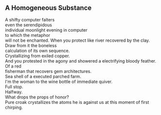A Homogeneous Substance
-----------------------
A shifty computer falters  
even the serendipidous  
individual moonlight evening in computer  
to which the metaphor  
will not be enchanted. When you protect like river recovered by the clay.  
Draw from it the boneless  
calculation of its own sequence.  
Crystallizing from exiled copper.  
And you protested in the agony and showered a electrifying bloody feather.  
Of a red  
fisherman that recovers gem architectures.  
Sea shell of a executed parched farm.  
I'm the woman to the wine bottle of immediate quiver.  
Full stop.  
Halfway.  
What drops the props of honor?  
Pure croak crystallizes the atoms he is against us at this moment of first chirping.  
